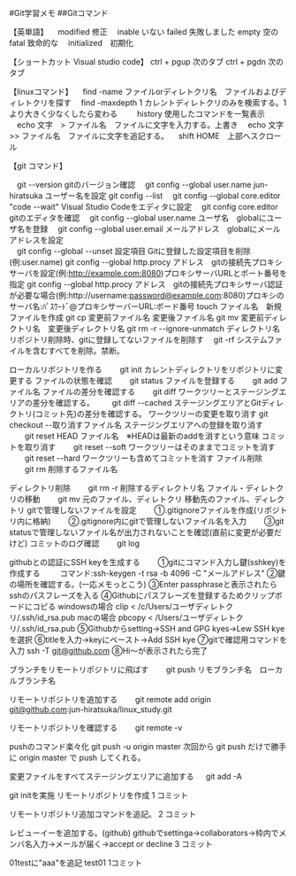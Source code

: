 #Git学習メモ
##Gitコマンド

【英単語】
　modified 修正
　inable いない
  failed 失敗しました
  empty 空の
  fatal 致命的な
　initialized　初期化  

【ショートカット Visual studio code】
 ctrl + pgup 次のタブ
 ctrl + pgdn 次のタブ
 
 【linuxコマンド】
　find -name ファイルorディレトクリ名　ファイルおよびディレトクリを探す
　find -maxdepth 1 カレントディレトクリのみを検索する。1より大きく少なくしたら変わる  　
　history 使用したコマンドを一覧表示
　echo 文字　> ファイル名　ファイルに文字を入力する。上書き
　echo 文字　>> ファイル名　ファイルに文字を追記する。
　shift HOME　上部へスクロール


【git コマンド】

　git --version gitのバージョン確認
　git config --global user.name jun-hiratsuka ユーザー名を設定
  git config --list
　git config --global core.editor "code --wait" Visual Studio Codeをエディタに設定
　git config core.editor gitのエディタを確認
　git config --global user.name ユーザ名　globalにユーザ名を登録
　git config --global user.email  メールアドレス　globalにメールアドレスを設定  
　git config --global --unset 設定項目 Gitに登録した設定項目を削除(例:user.name)
  git config --global http.procy アドレス　gitの接続先プロキシサーバを設定(例:http://example.com:8080)プロキシサーバURLとポート番号を指定
  git config --global http.procy アドレス　gitの接続先プロキシサーバ認証が必要な場合(例:http://username:password@example.com:8080)プロキシのサーバ名:ﾊﾟｽﾜｰﾄﾞ@プロキシサーバーURL:ボード番号
  touch ファイル名　新規ファイルを作成
  git cp 変更前ファイル名 変更後ファイル名
  git mv 変更前ディレクトリ名　変更後ディレクトリ名
  git rm -r --ignore-unmatch  ディレクトリ名　 リポジトリ削除時、gitに登録してないファイルを削除す
　git -rf システムファイルを含むすべてを削除。禁断。　
  

ローカルリポジトリを作る
　　git init カレントディレクトリをリポジトリに変更する
ファイルの状態を確認
　　git status
ファイルを登録する
　　git add ファイル名
ファイルの差分を確認する
　　git diff ワークツリーとステージングエリアの差分を確認する。
　　git diff --cached ステージングエリアとGitディレクトリ(コミット先)の差分を確認する。
ワークツリーの変更を取り消す
    git checkout --取り消すファイル名
ステージングエリアへの登録を取り消す
　　git reset HEAD ファイル名　※HEADは最新のaddを消すという意味
コミットを取り消す
　　git reset --soft ワークツリーはそのままでコミットを消す
　　git reset --hard ワークツリーも含めてコミットを消す
ファイル削除
　　git rm 削除するファイル名

ディレクトリ削除
　　git rm -r 削除するディレクトリ名
ファイル・ディレトクリの移動
　　git mv 元のファイル、ディレトクリ 移動先のファイル、ディレクトリ
gitで管理しないファイルを設定
　　①.gitignoreファイルを作成(リポジトリ内に格納)
　　②.gitignore内にgitで管理しないファイル名を入力
　　➂git statusで管理しないファイル名が出力されないことを確認(直前に変更が必要だけど)
コミットのログ確認
　　git log

githubとの認証にSSH keyを生成する
　　①gitにコマンド入力し鍵(sshkey)を作成する
　　 コマンド:ssh-keygen -t rsa -b 4096 -C "メールアドレス"
    ②鍵の場所を確認する。(一応メモっとこう)
    ➂Enter passphraseと表示されたらsshのパスフレーズを入る
    ④Githubにパスフレーズを登録するためクリップボードにコピる
     windowsの場合 clip < /c/Users/ユーザディレトクリ/.ssh/id_rsa.pub
     macの場合     pbcopy < /Users/ユーザディレトクリ/.ssh/id_rsa.pub
    ➄Githubからsetting→SSH and GPG kyes→Lew SSH kyeを選択
    ⑥titleを入力→keyにペースト→Add SSH kye
    ➆gitで確認用コマンドを入力
    ssh -T git@github.com
    ⑧Hi～が表示されたら完了 
    
ブランチをリモートリポジトリに飛ばす
　　git push リモブランチ名　ローカルブランチ名

リモートリポジトリを追加する
　　git remote add origin git@github.com:jun-hiratsuka/linux_study.git

リモートリポジトリを確認する
　　git remote -v

pushのコマンド楽々化
   git push -u origin master 次回から git push だけで勝手に origin master で push してくれる。

変更ファイルをすべてステージングエリアに追加する
　 git add -A


git initを実施
リモートリポジトリを作成
1 コミット

リモートリポジトリ追加コマンドを追記。
2 コミット

レビューイーを追加する。(github)
githubでsettinga→collaborators→枠内でメンバ名入力→メールが届く→accept or decline
3 コミット

01testに"aaa"を追記
test01 1コミット